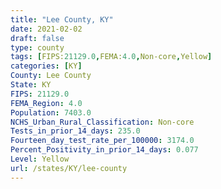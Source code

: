```yaml
---
title: "Lee County, KY"
date: 2021-02-02
draft: false
type: county
tags: [FIPS:21129.0,FEMA:4.0,Non-core,Yellow]
categories: [KY]
County: Lee County
State: KY
FIPS: 21129.0
FEMA_Region: 4.0
Population: 7403.0
NCHS_Urban_Rural_Classification: Non-core
Tests_in_prior_14_days: 235.0
Fourteen_day_test_rate_per_100000: 3174.0
Percent_Positivity_in_prior_14_days: 0.077
Level: Yellow
url: /states/KY/lee-county
---
```



